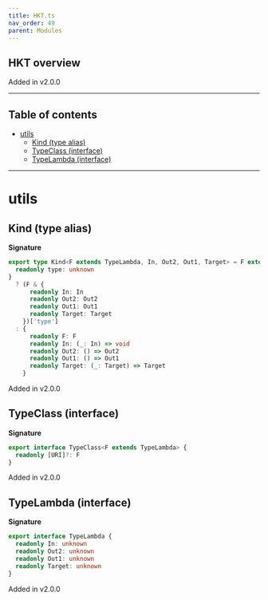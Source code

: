 ```yaml
---
title: HKT.ts
nav_order: 49
parent: Modules
---
```


## HKT overview

Added in v2.0.0

---

<h2 class="text-delta">Table of contents</h2>

- [utils](#utils)
  - [Kind (type alias)](#kind-type-alias)
  - [TypeClass (interface)](#typeclass-interface)
  - [TypeLambda (interface)](#typelambda-interface)

---

# utils

## Kind (type alias)

**Signature**

```ts
export type Kind<F extends TypeLambda, In, Out2, Out1, Target> = F extends {
  readonly type: unknown
}
  ? (F & {
      readonly In: In
      readonly Out2: Out2
      readonly Out1: Out1
      readonly Target: Target
    })['type']
  : {
      readonly F: F
      readonly In: (_: In) => void
      readonly Out2: () => Out2
      readonly Out1: () => Out1
      readonly Target: (_: Target) => Target
    }
```

Added in v2.0.0

## TypeClass (interface)

**Signature**

```ts
export interface TypeClass<F extends TypeLambda> {
  readonly [URI]?: F
}
```

Added in v2.0.0

## TypeLambda (interface)

**Signature**

```ts
export interface TypeLambda {
  readonly In: unknown
  readonly Out2: unknown
  readonly Out1: unknown
  readonly Target: unknown
}
```

Added in v2.0.0
